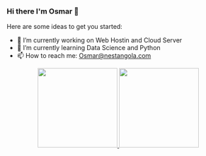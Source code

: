### Hi there I'm Osmar 👋

Here are some ideas to get you started:

- 🔭 I’m currently working on Web Hostin and Cloud Server
- 🌱 I’m currently learning Data Science and Python
- 📫 How to reach me: Osmar@nestangola.com

<div align="center">
  <a href="https://github.com/osmarpessela98">
  <img height="180em" src="https://github-readme-stats.vercel.app/api?username=rafaballerini&show_icons=true&theme=dracula&include_all_commits=true&count_private=true"/>
  <img height="180em" src="https://github-readme-stats.vercel.app/api/top-langs/?username=rafaballerini&layout=compact&langs_count=7&theme=dracula"/>
</div>
